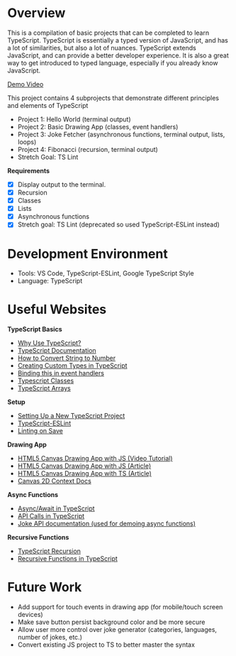# Overview

This is a compilation of basic projects that can be completed to learn TypeScript. TypeScript is essentially a typed version of JavaScript, and has a lot of similarities, but also a lot of nuances. TypeScript extends JavaScript, and can provide a better developer experience. It is also a great way to get introduced to typed language, especially if you already know JavaScript.

[Demo Video](https://youtu.be/z0kLgY_kGfk)

This project contains 4 subprojects that demonstrate different principles and elements of TypeScript

- Project 1: Hello World (terminal output)
- Project 2: Basic Drawing App (classes, event handlers)
- Project 3: Joke Fetcher (asynchronous functions, terminal output, lists, loops)
- Project 4: Fibonacci (recursion, terminal output)
- Stretch Goal: TS Lint

**Requirements**

- [x] Display output to the terminal.
- [x] Recursion
- [x] Classes
- [x] Lists
- [x] Asynchronous functions
- [x] Stretch goal: TS Lint (deprecated so used TypeScript-ESLint instead)

# Development Environment

- Tools: VS Code, TypeScript-ESLint, Google TypeScript Style
- Language: TypeScript

# Useful Websites

**TypeScript Basics**

- [Why Use TypeScript?](https://www.contentful.com/blog/what-is-typescript-and-why-should-you-use-it)
- [TypeScript Documentation](https://www.typescriptlang.org/)
- [How to Convert String to Number](https://stackoverflow.com/questions/14667713/how-to-convert-a-string-to-number-in-typescript)
- [Creating Custom Types in TypeScript](https://www.digitalocean.com/community/tutorials/how-to-create-custom-types-in-typescript)
- [Binding this in event handlers](https://stackoverflow.com/questions/55447924/this-is-not-defined-in-event-handlers)
- [Typescript Classes](https://www.w3schools.com/typescript/typescript_classes.php)
- [TypeScript Arrays](https://www.tutorialsteacher.com/typescript/typescript-array)

**Setup**

- [Setting Up a New TypeScript Project](https://www.digitalocean.com/community/tutorials/typescript-new-project)
- [TypeScript-ESLint](https://typescript-eslint.io/getting-started)
- [Linting on Save](https://www.aleksandrhovhannisyan.com/blog/format-code-on-save-vs-code-eslint)

**Drawing App**

- [HTML5 Canvas Drawing App with JS (Video Tutorial)](https://www.youtube.com/watch?v=3GqUM4mEYKA)
- [HTML5 Canvas Drawing App with JS (Article)](https://blog.openreplay.com/building-a-drawing-application-with-html5-canvas/)
- [HTML5 Canvas Drawing App with TS (Article)](https://kernhanda.github.io/tutorial-typescript-canvas-drawing/)
- [Canvas 2D Context Docs](https://developer.mozilla.org/en-US/docs/Web/API/CanvasRenderingContext2D)

**Async Functions**

- [Async/Await in TypeScript](https://www.atatus.com/blog/introduction-to-async-await-in-typescript/)
- [API Calls in TypeScript](https://rapidapi.com/guides/api-call-typescript)
- [Joke API documentation (used for demoing async functions)](https://sv443.net/jokeapi/v2/)

**Recursive Functions**

- [TypeScript Recursion](https://www.tutorialspoint.com/tackling-recursion-not-just-in-typescript)
- [Recursive Functions in TypeScript](https://joshtronic.com/2020/04/20/recursive-functions-in-typescript/)

# Future Work

- Add support for touch events in drawing app (for mobile/touch screen devices)
- Make save button persist background color and be more secure
- Allow user more control over joke generator (categories, languages, number of jokes, etc.)
- Convert existing JS project to TS to better master the syntax
